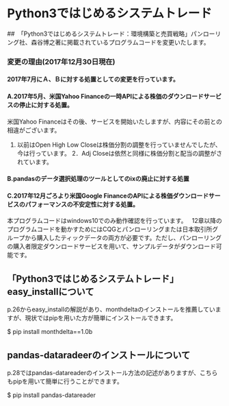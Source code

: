 # Python3ではじめるシステムトレード

##　「Python3ではじめるシステムトレード：環境構築と売買戦略」パンローリング社、森谷博之著に掲載されているプログラムコードを変更いたします。

### 変更の理由(2017年12月30日現在)
#### 2017年7月にＡ、Ｂに対する処置としての変更を行っています。
#### A.2017年5月、米国Yahoo Financeの一時APIによる株価のダウンロードサービスの停止に対する処置。
米国Yahoo Financeはその後、サービスを開始いたしますが、内容にその前との相違がございます。
1. 以前はOpen High Low Closeは株価分割の調整を行っていませんでしたが、今は行っています。
2．Adj Closeは依然と同様に株価分割と配当の調整がされています。
#### B.pandasのデータ選択処理のツールとしてのixの廃止に対する処置  
#### C.2017年12月ごろより米国Google FinanceのAPIによる株価ダウンロードサービスのパフォーマンスの不安定性に対する処置。
本プログラムコードはwindows10でのみ動作確認を行っています。  
12章以降のプログラムコードを動かすためにはCQGとパンローリングまたは日本取引所グループから購入したティックデータの両方が必要です。ただし、パンローリングの購入者限定ダウンロードサービスを用いて、サンプルデータがダウンロード可能です。

## 「Python3ではじめるシステムトレード」easy_installについて
p.26からeasy_installの解説があり、monthdeltaのインストールを推薦していますが、現状ではpipを用いた方が簡単にインストールできます。

$ pip install monthdelta==1.0b

## pandas-dataradeerのインストールについて
p.28ではpandas-datareaderのインストール方法の記述がありますが、こちらもpipを用いて簡単に行うことができます。

$ pip install pandas-datareader



